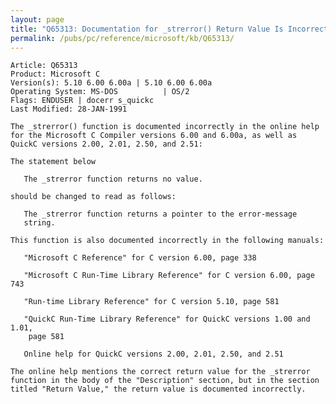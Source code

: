 ```yaml
---
layout: page
title: "Q65313: Documentation for _strerror() Return Value Is Incorrect"
permalink: /pubs/pc/reference/microsoft/kb/Q65313/
---
```


	Article: Q65313
	Product: Microsoft C
	Version(s): 5.10 6.00 6.00a | 5.10 6.00 6.00a
	Operating System: MS-DOS          | OS/2
	Flags: ENDUSER | docerr s_quickc
	Last Modified: 28-JAN-1991
	
	The _strerror() function is documented incorrectly in the online help
	for the Microsoft C Compiler versions 6.00 and 6.00a, as well as
	QuickC versions 2.00, 2.01, 2.50, and 2.51:
	
	The statement below
	
	   The _strerror function returns no value.
	
	should be changed to read as follows:
	
	   The _strerror function returns a pointer to the error-message
	   string.
	
	This function is also documented incorrectly in the following manuals:
	
	   "Microsoft C Reference" for C version 6.00, page 338
	
	   "Microsoft C Run-Time Library Reference" for C version 6.00, page 743
	
	   "Run-time Library Reference" for C version 5.10, page 581
	
	   "QuickC Run-Time Library Reference" for QuickC versions 1.00 and 1.01,
	    page 581
	
	   Online help for QuickC versions 2.00, 2.01, 2.50, and 2.51
	
	The online help mentions the correct return value for the _strerror
	function in the body of the "Description" section, but in the section
	titled "Return Value," the return value is documented incorrectly.
